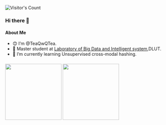 ![Visitor's Count](https://count.getloli.com/get/@:cherishnoobs?theme=moebooru-h)

### Hi there 👋

#### About Me
- 😊 I’m @TeaQwQTea.
- 🏫 Master student at [Laboratory of Big Data and Intelligent system](http://www.ubinec.org/),DLUT.
- 🌱 I’m currently learning Unsupervised cross-modal hashing.

### 


<p>
  <img height="180em" src="https://github-readme-stats.vercel.app/api/top-langs/?username=cherishnoobs&show_icons=true&hide_border=true&layout=compact&langs_count=8&theme=onedark&locale=cn&hide=css,HTML,javascript" />
  
  <img height="180em" src="https://github-readme-stats.vercel.app/api?username=cherishnoobs&show_icons=true&hide_border=true&count_private=true&include_all_commits=true&theme=onedark&locale=cn" />
</p>

